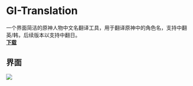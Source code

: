 # GI-Translation
一个界面简洁的原神人物中文名翻译工具，用于翻译原神中的角色名，支持中翻英/韩，后续版本以支持中翻日。  
**[下载](https://github.com/baobaobaoPY/GI-Translation/releases)**
## 界面
![](https://private-user-images.githubusercontent.com/199593900/451247643-a881a182-df36-4b2f-a45c-2c0eea7045d4.png?jwt=eyJhbGciOiJIUzI1NiIsInR5cCI6IkpXVCJ9.eyJpc3MiOiJnaXRodWIuY29tIiwiYXVkIjoicmF3LmdpdGh1YnVzZXJjb250ZW50LmNvbSIsImtleSI6ImtleTUiLCJleHAiOjE3NDkwMjEzMjQsIm5iZiI6MTc0OTAyMTAyNCwicGF0aCI6Ii8xOTk1OTM5MDAvNDUxMjQ3NjQzLWE4ODFhMTgyLWRmMzYtNGIyZi1hNDVjLTJjMGVlYTcwNDVkNC5wbmc_WC1BbXotQWxnb3JpdGhtPUFXUzQtSE1BQy1TSEEyNTYmWC1BbXotQ3JlZGVudGlhbD1BS0lBVkNPRFlMU0E1M1BRSzRaQSUyRjIwMjUwNjA0JTJGdXMtZWFzdC0xJTJGczMlMkZhd3M0X3JlcXVlc3QmWC1BbXotRGF0ZT0yMDI1MDYwNFQwNzEwMjRaJlgtQW16LUV4cGlyZXM9MzAwJlgtQW16LVNpZ25hdHVyZT01MjkxOTM1NmMwNGQ2ZTBiZWRjMTZhOWViYjU5NmE2YWZlMzY3YTZlY2FkODZlNWQyNzkxMDYzMWViZGNjMDJmJlgtQW16LVNpZ25lZEhlYWRlcnM9aG9zdCJ9.6jn1elkkEmJGULnRUro79hWEBFxsBbmG7XRx2JfCCYk)
